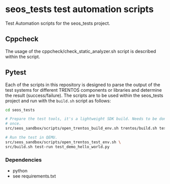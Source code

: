 # seos_tests test automation scripts

Test Automation scripts for the seos_tests project.

## Cppcheck

The usage of the cppcheck/check_static_analyzer.sh script is described within
the script.

## Pytest

Each of the scripts in this repository is designed to parse the output of the
test systems for different TRENTOS components or libraries and determine the
result (success/failure). The scripts are to be used within the seos\_tests
project and run with the `build.sh` script as follows:

```bash
cd seos_tests

# Prepare the test tools, it's a lightweight SDK build. Needs to be done only
# once.
src/seos_sandbox/scripts/open_trentos_build_env.sh trentos/build.sh test-prepare

# Run the test in QEMU.
src/seos_sandbox/scripts/open_trentos_test_env.sh \
src/build.sh test-run test_demo_hello_world.py
```

### Dependencies

* python
* see requirements.txt
